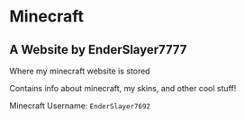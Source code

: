 # Minecraft
## A Website by EnderSlayer7777
Where my minecraft website is stored

Contains info about minecraft, my skins, and other cool stuff!

Minecraft Username:
`EnderSlayer7692`
